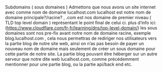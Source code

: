 Subdomains ( sous domaines )
Admettons que nous avons un site internet avec comme nom de domaine lucalhost.com
lucalhost est notre nom de domaine principale?/racine? , .com est nos domaine de premier niveau ( TLD top level domain ) représentant le point final de celui ci. plus d’info ici: (https://www.cloudflare.com/fr-fr/learning/dns/top-level-domain/)
les sous domaines sont nos pre-fix avant notre nom de domaine racine, exemple blog.lucalhost.com , cela nous permettras de rediriger nos utilisateurs vers la partie blog de notre site web, ainsi on n’as pas besoin de payer un nouveau nom de domaine mais seulement de créer un sous domaine pour cette partie de notre site. La partie blog pouvant être héberger sur un autre serveur que notre dite web lucalhost.com, comme précédemment mentionner pour une partie blog, ou la partie api/back end etc. 
